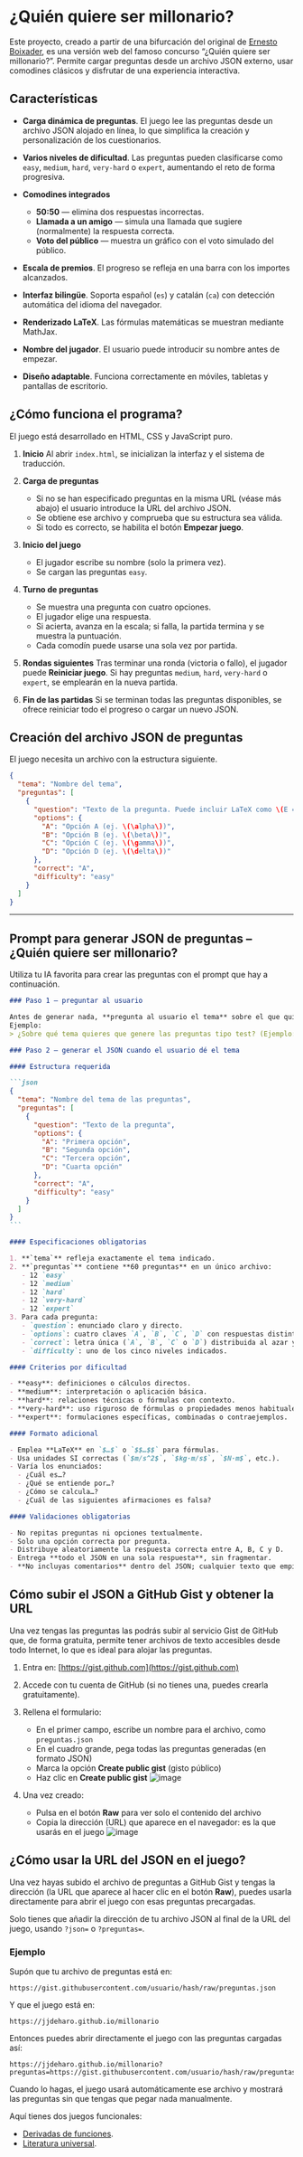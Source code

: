 # ¿Quién quiere ser millonario?

Este proyecto, creado a partir de una bifurcación del original de [Ernesto Boixader](https://github.com/eboixader/magnitunid), es una versión web del famoso concurso “¿Quién quiere ser millonario?”. Permite cargar preguntas desde un archivo JSON externo, usar comodines clásicos y disfrutar de una experiencia interactiva.

## Características

* **Carga dinámica de preguntas**. El juego lee las preguntas desde un archivo JSON alojado en línea, lo que simplifica la creación y personalización de los cuestionarios.
* **Varios niveles de dificultad**. Las preguntas pueden clasificarse como `easy`, `medium`, `hard`, `very-hard` o `expert`, aumentando el reto de forma progresiva.
* **Comodines integrados**

  * **50:50** — elimina dos respuestas incorrectas.
  * **Llamada a un amigo** — simula una llamada que sugiere (normalmente) la respuesta correcta.
  * **Voto del público** — muestra un gráfico con el voto simulado del público.
* **Escala de premios**. El progreso se refleja en una barra con los importes alcanzados.
* **Interfaz bilingüe**. Soporta español (`es`) y catalán (`ca`) con detección automática del idioma del navegador.
* **Renderizado LaTeX**. Las fórmulas matemáticas se muestran mediante MathJax.
* **Nombre del jugador**. El usuario puede introducir su nombre antes de empezar.
* **Diseño adaptable**. Funciona correctamente en móviles, tabletas y pantallas de escritorio.

## ¿Cómo funciona el programa?

El juego está desarrollado en HTML, CSS y JavaScript puro.

1. **Inicio**
   Al abrir `index.html`, se inicializan la interfaz y el sistema de traducción.
2. **Carga de preguntas**

   * Si no se han especificado preguntas en la misma URL (véase más abajo) el usuario introduce la URL del archivo JSON.
   * Se obtiene ese archivo y comprueba que su estructura sea válida.
   * Si todo es correcto, se habilita el botón **Empezar juego**.
3. **Inicio del juego**

   * El jugador escribe su nombre (solo la primera vez).
   * Se cargan las preguntas `easy`.
4. **Turno de preguntas**

   * Se muestra una pregunta con cuatro opciones.
   * El jugador elige una respuesta.
   * Si acierta, avanza en la escala; si falla, la partida termina y se muestra la puntuación.
   * Cada comodín puede usarse una sola vez por partida.
5. **Rondas siguientes**
   Tras terminar una ronda (victoria o fallo), el jugador puede **Reiniciar juego**. Si hay preguntas `medium`, `hard`, `very-hard` o `expert`, se emplearán en la nueva partida.
6. **Fin de las partidas**
   Si se terminan todas las preguntas disponibles, se ofrece reiniciar todo el progreso o cargar un nuevo JSON.

## Creación del archivo JSON de preguntas

El juego necesita un archivo con la estructura siguiente.

```json
{
  "tema": "Nombre del tema",
  "preguntas": [
    {
      "question": "Texto de la pregunta. Puede incluir LaTeX como \(E = mc^2\).",
      "options": {
        "A": "Opción A (ej. \(\alpha\))",
        "B": "Opción B (ej. \(\beta\))",
        "C": "Opción C (ej. \(\gamma\))",
        "D": "Opción D (ej. \(\delta\))"
      },
      "correct": "A",
      "difficulty": "easy"
    }
  ]
}
```

---

## Prompt para generar JSON de preguntas – ¿Quién quiere ser millonario?
Utiliza tu IA favorita para crear las preguntas con el prompt que hay a continuación.

````markdown
### Paso 1 – preguntar al usuario

Antes de generar nada, **pregunta al usuario el tema** sobre el que quiere las preguntas.  
Ejemplo:  
> ¿Sobre qué tema quieres que genere las preguntas tipo test? (Ejemplo: cinemática, derivadas, genética…)

### Paso 2 – generar el JSON cuando el usuario dé el tema

#### Estructura requerida

```json
{
  "tema": "Nombre del tema de las preguntas",
  "preguntas": [
    {
      "question": "Texto de la pregunta",
      "options": {
        "A": "Primera opción",
        "B": "Segunda opción",
        "C": "Tercera opción",
        "D": "Cuarta opción"
      },
      "correct": "A",
      "difficulty": "easy"
    }
  ]
}
```

#### Especificaciones obligatorias

1. **`tema`** refleja exactamente el tema indicado.
2. **`preguntas`** contiene **60 preguntas** en un único archivo:  
   - 12 `easy`  
   - 12 `medium`  
   - 12 `hard`  
   - 12 `very-hard`  
   - 12 `expert`
3. Para cada pregunta:  
   - `question`: enunciado claro y directo.  
   - `options`: cuatro claves `A`, `B`, `C`, `D` con respuestas distintas.  
   - `correct`: letra única (`A`, `B`, `C` o `D`) distribuida al azar y de forma equilibrada en todo el conjunto.  
   - `difficulty`: uno de los cinco niveles indicados.

#### Criterios por dificultad

- **easy**: definiciones o cálculos directos.  
- **medium**: interpretación o aplicación básica.  
- **hard**: relaciones técnicas o fórmulas con contexto.  
- **very-hard**: uso riguroso de fórmulas o propiedades menos habituales.  
- **expert**: formulaciones específicas, combinadas o contraejemplos.

#### Formato adicional

- Emplea **LaTeX** en `$…$` o `$$…$$` para fórmulas.  
- Usa unidades SI correctas (`$m/s^2$`, `$kg·m/s$`, `$N·m$`, etc.).  
- Varía los enunciados:  
  - ¿Cuál es…?  
  - ¿Qué se entiende por…?  
  - ¿Cómo se calcula…?  
  - ¿Cuál de las siguientes afirmaciones es falsa?

#### Validaciones obligatorias

- No repitas preguntas ni opciones textualmente.  
- Solo una opción correcta por pregunta.  
- Distribuye aleatoriamente la respuesta correcta entre A, B, C y D.  
- Entrega **todo el JSON en una sola respuesta**, sin fragmentar.  
- **No incluyas comentarios** dentro del JSON; cualquier texto que empiece con `//`, `#` o `/*` lo invalidaría.
````

## Cómo subir el JSON a GitHub Gist y obtener la URL
Una vez tengas las preguntas las podrás subir al servicio Gist de GitHub que, de forma gratuita, permite tener archivos de texto accesibles desde todo Internet, lo que es ideal para alojar las preguntas.

1. Entra en: [https://gist.github.com](https://gist.github.com)
2. Accede con tu cuenta de GitHub (si no tienes una, puedes crearla gratuitamente).
3. Rellena el formulario:

   * En el primer campo, escribe un nombre para el archivo, como `preguntas.json`
   * En el cuadro grande, pega todas las preguntas generadas (en formato JSON)
   * Marca la opción **Create public gist** (gisto público)
   * Haz clic en **Create public gist**
     ![image](https://github.com/user-attachments/assets/97f64fcb-6b16-49eb-b41d-428baf806b76)

4. Una vez creado:

   * Pulsa en el botón **Raw** para ver solo el contenido del archivo
   * Copia la dirección (URL) que aparece en el navegador: es la que usarás en el juego
     ![image](https://github.com/user-attachments/assets/9936acb7-5d4c-4400-9a76-1f5023ca9fae)


## ¿Cómo usar la URL del JSON en el juego?

Una vez hayas subido el archivo de preguntas a GitHub Gist y tengas la dirección (la URL que aparece al hacer clic en el botón **Raw**), puedes usarla directamente para abrir el juego con esas preguntas precargadas.

Solo tienes que añadir la dirección de tu archivo JSON al final de la URL del juego, usando `?json=` o `?preguntas=`.

### Ejemplo

Supón que tu archivo de preguntas está en:

```
https://gist.githubusercontent.com/usuario/hash/raw/preguntas.json
```

Y que el juego está en:

```
https://jjdeharo.github.io/millonario
```

Entonces puedes abrir directamente el juego con las preguntas cargadas así:

```
https://jjdeharo.github.io/millonario?preguntas=https://gist.githubusercontent.com/usuario/hash/raw/preguntas.json
```

Cuando lo hagas, el juego usará automáticamente ese archivo y mostrará las preguntas sin que tengas que pegar nada manualmente.

Aquí tienes dos juegos funcionales:
- [Derivadas de funciones]([https://jjdeharo.github.io/millonario/?preguntas=https://gist.githubusercontent.com/jjdeharo/fd5eba4b4cd9d752800e61756adaa508/raw/ad07b2bb181ad0b21130284085e66df83f93523e/literatura.json](https://jjdeharo.github.io/millonario/?preguntas=https://gist.githubusercontent.com/jjdeharo/518ee579638b23a7073b5c0b529f5194/raw/bb45b5cad5866e47e22714ceb5ee22241811d077/derivadas.json)).
- [Literatura universal](https://jjdeharo.github.io/millonario/?preguntas=https://gist.githubusercontent.com/jjdeharo/fd5eba4b4cd9d752800e61756adaa508/raw/ad07b2bb181ad0b21130284085e66df83f93523e/literatura.json).
